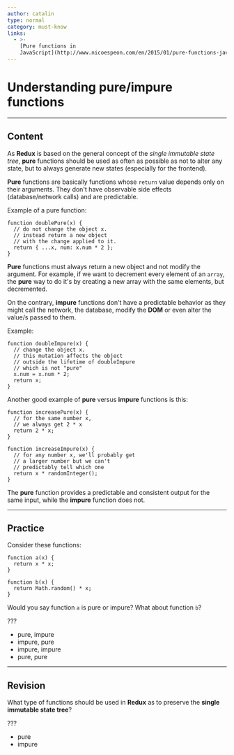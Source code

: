 ```yaml
---
author: catalin
type: normal
category: must-know
links:
  - >-
    [Pure functions in
    JavaScript](http://www.nicoespeon.com/en/2015/01/pure-functions-javascript/){website}
---
```


# Understanding **pure/impure** functions


---

## Content

As **Redux** is based on the general concept of the *single immutable state tree*, **pure** functions should be used as often as possible as not to alter any state, but to always generate new states (especially for the frontend).

**Pure** functions are basically functions whose `return` value depends only on their arguments. They don't have observable side effects (database/network calls) and are predictable.

Example of a pure function:

```plain-text
function doublePure(x) {
  // do not change the object x.
  // instead return a new object
  // with the change applied to it.
  return { ...x, num: x.num * 2 };
}
```

**Pure** functions must always return a new object and not modify the argument. For example, if we want to decrement every element of an `array`, the **pure** way to do it's by creating a new array with the same elements, but decremented.

On the contrary, **impure** functions don't have a predictable behavior as they might call the network, the database, modify the **DOM** or even alter the value/s passed to them.

Example:

```plain-text
function doubleImpure(x) {
  // change the object x.
  // this mutation affects the object
  // outside the lifetime of doubleImpure
  // which is not "pure"
  x.num = x.num * 2;
  return x;
}
```

Another good example of **pure** versus **impure**  functions is this:

```plain-text
function increasePure(x) {
  // for the same number x, 
  // we always get 2 * x
  return 2 * x;
}

function increaseImpure(x) {
  // for any number x, we'll probably get
  // a larger number but we can't
  // predictably tell which one
  return x * randomInteger();
}
```

The **pure** function provides a predictable and consistent output for the same input, while the **impure** function does not.


---

## Practice

Consider these functions:

```plain-text
function a(x) {
  return x * x;
}

function b(x) {
  return Math.random() * x;
}
```

Would you say function `a` is pure or impure? What about function `b`?

???

- pure, impure
- impure, pure
- impure, impure
- pure, pure


---

## Revision

What type of functions should be used in **Redux** as to preserve the **single immutable state tree**?

???

- pure
- impure
